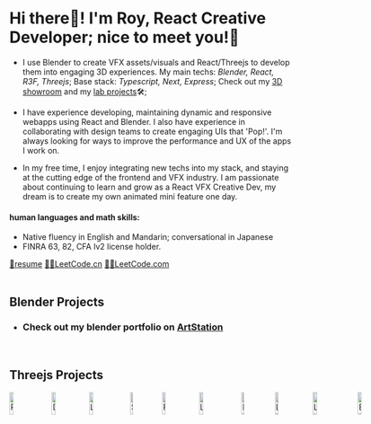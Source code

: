 # Hi there👋! I'm Roy, React Creative Developer; nice to meet you!👋
- I use Blender to create VFX assets/visuals and React/Threejs to develop them into engaging 3D experiences. My main techs: <i>Blender, React, R3F, Threejs</i>; Base stack: <i>Typescript, Next, Express</i>; Check out my [3D showroom](https://creative-ataraxia.github.io) and my <a href="#lab">lab projects</a>🛠;

- I have experience developing, maintaining dynamic and responsive webapps using React and Blender. I also have experience in collaborating with design teams to create engaging UIs that 'Pop!'. I'm always looking for ways to improve the performance and UX of the apps I work on.

- In my free time, I enjoy integrating new techs into my stack, and staying at the cutting edge of the frontend and VFX industry. I am passionate about continuing to learn and grow as a React VFX Creative Dev, my dream is to create my own animated mini feature one day.

#### human languages and math skills:
-	Native fluency in English and Mandarin; conversational in Japanese
-	FINRA 63, 82, CFA lv2 license holder.

<a href="https://creative-ataraxia.github.io/images/social/ROY_MA_Resume_2022_thanksgiving_edition.pdf" rel='author' target='_blank'>📃resume</a>
<a href="https://leetcode.cn/u/roy_m/" rel='author' target='_blank'>👨‍💻LeetCode.cn</a>
<a href="https://leetcode.com/Roy_M/" rel='author' target='_blank'>👨‍💻LeetCode.com</a>
<br>
<br>
<section id="lab"></section>
<section id="blender">
  <h2>Blender Projects</h2>
</section>

- <h3>Check out my blender portfolio on <a href="https://www.artstation.com/creative_ataraxia" rel='author' target='_blank'>ArtStation</a></h3>

<br>
<section id="threejs">
  <h2>Threejs Projects</h2>
</section>

<div style="display:flex;flex-direction:row;gap:1rem;">
  <a href="https://creative-ataraxia.github.io/" rel='author' target='_blank'>
    <img src="https://creative-ataraxia.github.io/portfolio_medias/threejsProjects/new-ar-room.png" width=35% height=35% alt="Roy's Portfolio Room">
  </a>
  <a href="https://creative-ataraxia.github.io/dddance/" rel='author' target='_blank'>
    <img src="https://creative-ataraxia.github.io/portfolio_medias/threejsProjects/dddance/dddance_tinySized.png" width=35% height=35% alt="Dance! Lights!">
  </a>
  <a href="https://creative-ataraxia.github.io/vivid-landing-page/" rel='author' target='_blank'>
    <img src="https://creative-ataraxia.github.io/portfolio_medias/threejsProjects/aLandingPage/aLandingPage_1920x937_tinySized.png" width=35% height=35% alt="Landing Page 1">
  </a>
  <a href="https://creative-ataraxia.github.io/meet-the-team-page/" rel='author' target='_blank'>
    <img src="https://creative-ataraxia.github.io/portfolio_medias/threejsProjects/scrollUI/scrollUI_tinySized.png" width=35% height=35% alt="Scroll UI">
  </a>
  <a href="https://creative-ataraxia.github.io/roy-portfolio-ception/" rel='author' target='_blank'>
    <img src="https://creative-ataraxia.github.io/portfolio_medias/threejsProjects/portfolioCeption/portfolioCeption_1920x937_tinySized.png" width=35% height=35% alt="Room with Laptop">
  </a>
  <a href="https://creative-ataraxia.github.io/legacy-portfolio-site/" rel='author' target='_blank'>
    <img src="https://creative-ataraxia.github.io/portfolio_medias/legacy_portfolio_site/screen_tinySized.png" width=35% height=35% alt="Legacy Portfolio">
  </a>
  <a href="https://creative-ataraxia.github.io/get_schwifty_portal/" rel='author' target='_blank'>
    <img src="https://creative-ataraxia.github.io/portfolio_medias/threejsProjects/portal.png" width=35% height=35% alt="Rick's Portal">
  </a>
  <a href="https://creative-ataraxia.github.io/cyberpunk-sphere/" rel='author' target='_blank'>
    <img src="https://creative-ataraxia.github.io/portfolio_medias/threejsProjects/livingSphere/livingSphere_1920x937_tinySized.png" width=35% height=35% alt="Living Sphere">
  </a>
  <a href="https://creative-ataraxia.github.io/sci-fi-gear-display/" rel='author' target='_blank'>
    <img src="https://creative-ataraxia.github.io/portfolio_medias/threejsProjects/studyInLightsAndShadows/studyInLightsAndShadows_1920x937_tinySized.png" width=35% height=35% alt="Lights and Shadows">
  </a>
  <a href="https://creative-ataraxia.github.io/birds-over-sunset/" rel='author' target='_blank'>
    <img src="https://creative-ataraxia.github.io/portfolio_medias/threejsProjects/birdsOverSunset/birdsOverSunset_1920x937_tinySized.png" width=35% height=35% alt="Birds over Sunset">
  </a>
</div>

<!---
unique_counter: 181
--->
